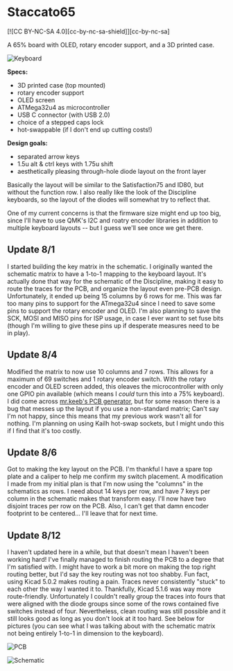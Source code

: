 # Staccato65

[![CC BY-NC-SA 4.0][cc-by-nc-sa-shield]][cc-by-nc-sa]

A 65% board with OLED, rotary encoder support, and a 3D printed case.

![Keyboard](https://github.com/N0S-Party/Staccato65/blob/master/images/1.png)

**Specs:** 
* 3D printed case (top mounted)
* rotary encoder support
* OLED screen
* ATMega32u4 as microcontroller
* USB C connector (with USB 2.0)
* choice of a stepped caps lock
* hot-swappable (if I don't end up cutting costs!)

**Design goals:**
* separated arrow keys
* 1.5u alt & ctrl keys with 1.75u shift
* aesthetically pleasing through-hole diode layout on the front layer

Basically the layout will be similar to the Satisfaction75 and ID80, but without the function row. 
I also really like the look of the Discipline keyboards, so the layout of the diodes will somewhat try to reflect that. 

One of my current concerns is that the firmware size might end up too big, since I'll have to use QMK's I2C and roatry encoder libraries in addition to multiple keyboard layouts -- 
but I guess we'll see once we get there.

## Update 8/1
I started building the key matrix in the schematic. I originally wanted the schematic matrix to have a 1-to-1 mapping to the keyboard layout. 
It's actually done that way for the schematic of the Discipline, making it easy to route the traces for the PCB, and organize the layout even pre-PCB design.
Unfortunately, it ended up being 15 columns by 6 rows for me. 
This was far too many pins to support for the ATmega32u4 since I need to save some pins to support the rotary encoder and OLED. 
I'm also planning to save the SCK, MOSI and MISO pins for ISP usage, in case I ever want to set fuse bits 
(though I'm willing to give these pins up if desperate measures need to be in play).

## Update 8/4
Modified the matrix to now use 10 columns and 7 rows. This allows for a maximum of 69 switches and 1 rotary encoder switch. With the rotary encoder and OLED screen added, this oleaves the microcontroller with only one GPIO pin available (which means I *could* turn this into a 75% keyboard). I did come across [mr.keeb's PCB generator](https://builder.mrkeebs.com), but for some reason there is a bug that messes up the layout if you use a non-standard matrix; Can't say I'm not happy, since this means that my previous work wasn't all for nothing. I'm planning on using Kailh hot-swap sockets, but I might undo this if I find that it's too costly. 

## Update 8/6
Got to making the key layout on the PCB. I'm thankful I have a spare top plate and a caliper to help me confirm my switch placement. A modification I made from my initial plan is that I'm now using the "columns" in the schematics as rows. I need about 14 keys per row, and have 7 keys per column in the schematic makes that transform easy. I'll now have two disjoint traces per row on the PCB. Also, I can't get that damn encoder footprint to be centered... I'll leave that for next time.

## Update 8/12
I haven't updated here in a while, but that doesn't mean I haven't been working hard! I've finally managed to finish routing the PCB to a degree that I'm satisfied with. I might have to work a bit more on making the top right routing better, but I'd say the key routing was not too shabby. Fun fact, using Kicad 5.0.2 makes routing a pain. Traces never consistently "stuck" to each other the way I wanted it to. Thankfully, Kicad 5.1.6 was way more route-friendly. Unfortunately I couldn't really group the traces into fours that were aligned with the diode groups since some of the rows contained five switches instead of four. Nevertheless, clean routing was still possible and it still looks good as long as you don't look at it too hard. See below for pictures (you can see what I was talking about with the schematic matrix not being entirely 1-to-1 in dimension to the keyboard).

![PCB](https://github.com/N0S-Party/Staccato65/blob/master/images/pcb_0812.png)

![Schematic](https://github.com/N0S-Party/Staccato65/blob/master/images/sch_0812.png)
